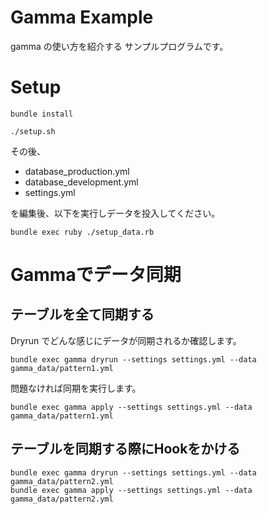 # Gamma Example

gamma の使い方を紹介する サンプルプログラムです。


# Setup

```
bundle install

./setup.sh
```

その後、

- database\_production.yml 
- database\_development.yml 
- settings.yml

を編集後、以下を実行しデータを投入してください。

```
bundle exec ruby ./setup_data.rb
```

# Gammaでデータ同期

## テーブルを全て同期する


Dryrun でどんな感じにデータが同期されるか確認します。

```
bundle exec gamma dryrun --settings settings.yml --data gamma_data/pattern1.yml
```

問題なければ同期を実行します。

```
bundle exec gamma apply --settings settings.yml --data gamma_data/pattern1.yml
```


## テーブルを同期する際にHookをかける

```
bundle exec gamma dryrun --settings settings.yml --data gamma_data/pattern2.yml
bundle exec gamma apply --settings settings.yml --data gamma_data/pattern2.yml
```

